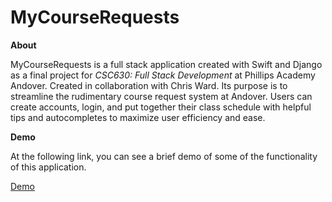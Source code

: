 # MyCourseRequests

**About**

MyCourseRequests is a full stack application created with Swift and Django as a final project for *CSC630: Full Stack Development* at Phillips Academy Andover. Created in collaboration with Chris Ward. Its purpose is to streamline the rudimentary course request system at Andover. Users can create accounts, login, and put together their class schedule with helpful tips and autocompletes to maximize user efficiency and ease.


**Demo**

At the following link, you can see a brief demo of some of the functionality of this application.

[Demo](https://www.youtube.com/watch?v=IAquNRi0T-M)

